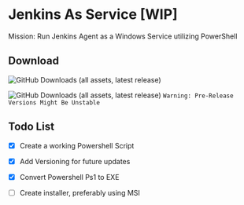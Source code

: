 # Jenkins As Service [WIP]

Mission: Run Jenkins Agent as a Windows Service utilizing PowerShell


## Download
![GitHub Downloads (all assets, latest release)](https://img.shields.io/github/downloads-pre/EliorMachlev/JenkinsAsService/latest/total?sort=date&style=flat-square&label=Download%20Latest%20Release&link=https%3A%2F%2Fgithub.com%2FEliorMachlev%2FJenkinsAsService%2Freleases%2Flatest%2Fdownload-Pre%2FJenkinsAsService.exe) 

![GitHub Downloads (all assets, latest release)](https://img.shields.io/github/downloads-pre/EliorMachlev/JenkinsAsService/latest/total?sort=date&style=flat-square&label=Download%20Latest%20Pre-Release&link=https%3A%2F%2Fgithub.com%2FEliorMachlev%2FJenkinsAsService%2Freleases%2Flatest%2Fdownload-Pre%2FJenkinsAsService.exe)
``Warning: Pre-Release Versions Might Be Unstable``


## Todo List
- [x] Create a working Powershell Script
- [x] Add Versioning for future updates 
- [x] Convert Powershell Ps1 to EXE
- [ ] Create installer, preferably using MSI

